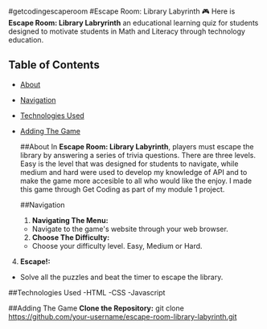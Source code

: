 #getcodingescaperoom 
#Escape Room: Library Labyrinth 🎮 Here is **Escape Room: Library Labryrinth** an educational learning quiz for students designed to motivate students in Math and Literacy through technology education. 
## Table of Contents

- [About](#about)
- [Navigation](#navigation)
- [Technologies Used](#technologies-used)
- [Adding The Game](#adding-the-game)
  
  ##About
  In **Escape Room: Library Labyrinth**, players must escape the library by answering a series of trivia questions. There are three levels. Easy is the level that was designed for students to navigate, while medium and hard were used to develop my knowledge of API and to make the game more accesible to all who would like the enjoy. I made this game through Get Coding as part of my module 1 project.

   ##Navigation
  1. **Navigating The Menu:**
   - Navigate to the game's website through your web browser.

  2. **Choose The Difficulty:**
   - Choose your difficulty level. Easy, Medium or Hard.

 4. **Escape!:**
   - Solve all the puzzles and beat the timer to escape the library.

##Technologies Used
-HTML
-CSS
-Javascript 

##Adding The Game 
**Clone the Repository:** git clone https://github.com/your-username/escape-room-library-labyrinth.git
